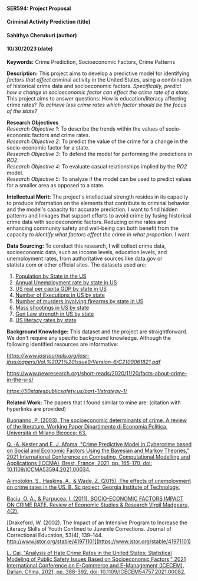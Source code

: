 #### SER594: Project Proposal
#### Criminal Activity Prediction (title)
#### Sahithya Cherukuri (author)
#### 10/30/2023 (date)


**Keywords:** Crime Prediction, Socioeconomic Factors, Crime Patterns

**Description:** 
This project aims to develop a predictive model for identifying *factors that affect* criminal activity in the United States, using a combination of historical crime data and socioeconomic factors. *Specifically, predict how a change in socioeconomic factor can effect the crime rate of a state.* This project aims to answer questions: How is education/literacy affecting crime rates? *To achieve less crime rates which factor should be the focus of the state?*

**Research Objectives** </br>
_Research Objective 1_: To describe the trends within the values of socio-economic factors and crime rates. </br>
_Research Objective 2_: To predict the value of the crime for a change in the socio-economic factor for a state.</br>
_Research Objective 3_: To defend the model for performing the predictions in _RO2_.</br>
_Research Objective 4_: To evaluate casual relationships implied by the _RO2_ model.</br>
_Research Objective 5_: To analyze if the model can be used to predict values for a smaller area as opposed to a state. 

**Intellectual Merit:**
The project's intellectual strength resides in its capacity to produce information on the elements that contribute to criminal behavior and the model's capacity for accurate prediction. I want to find hidden patterns and linkages that support efforts to avoid crime by fusing historical crime data with socioeconomic factors. Reducing crime rates and enhancing community safety and well-being can both benefit from the capacity *to identify what factors effect the crime in what proportion*. I want 

**Data Sourcing:**
To conduct this research, I will collect crime data, socioeconomic data, such as income levels, education levels, and unemployment rates, from authoritative sources like data.gov or statista.com or other official sites. The datasets used are:
1. [Population by State in the US](https://www.statista.com/statistics/183497/population-in-the-federal-states-of-the-us/)
2. [Annual Unemployment rate by state in US](https://www.statista.com/statistics/223675/state-unemployment-rate-in-the-us/)
3. [US real per capita GDP by state in US](https://www.statista.com/statistics/248063/per-capita-us-real-gross-domestic-product-gdp-by-state/)
4. [Number of Executions in US by state](https://www.statista.com/statistics/271100/number-of-executions-in-the-us/)
5. [Number of murders involving firearms by state in US](https://www.statista.com/statistics/301603/murder-involving-firearms-us/)
6. [Mass shootings in US by state](https://www.statista.com/statistics/811541/mass-shootings-in-the-us-by-state/)
7. [Gun Law strength in US by state](https://www.statista.com/statistics/1358692/leading-states-gun-law-strength-us/)
8. [US literacy rates by state](https://worldpopulationreview.com/state-rankings/us-literacy-rates-by-state)

**Background Knowledge:** 
This dataset and the project are straightforward. We don't require any specific background knowledge. Although the following identified resources are informative:

*https://www.iosrjournals.org/iosr-jhss/papers/Vol.%2021%20Issue9/Version-6/C2109061821.pdf*

https://www.pewresearch.org/short-reads/2020/11/20/facts-about-crime-in-the-u-s/

*https://50statespublicsafety.us/part-1/strategy-1/*

**Related Work:** 
The papers that I found similar to mine are: (citation with hyperlinks are provided)

[Buonanno, P. (2003). The socioeconomic determinants of crime. A review of the literature. Working Paper Dipartimento di Economia Politica, Università di Milano Bicocca; 63.](https://boa.unimib.it/handle/10281/22981)

[Q. -A. Kester and E. J. Afoma, "Crime Predictive Model in Cybercrime based on Social and Economic Factors Using the Bayesian and Markov Theories," 2021 International Conference on Computing, Computational Modelling and Applications (ICCMA), Brest, France, 2021, pp. 165-170, doi: 10.1109/ICCMA53594.2021.00034.](https://ieeexplore.ieee.org/document/9565172)

[Ajimotokin, S., Haskins, A., & Wade, Z. (2015). The effects of unemployment on crime rates in the US. B. Sc project, Georgia Institute of Technology.](https://scholar.google.com/scholar?hl=en&as_sdt=0%2C3&q=Ajimotokin%2C+S.%2C+Haskins%2C+A.%2C+%26+Wade%2C+Z.+%282015%29.+The+effects+of+unemployment+on+crime+rates+in+the+US.+B.+Sc+project%2C+Georgia+Institute+of+Technology.&btnG=)

[Baciu, O. A., & Parpucea, I. (2011). SOCIO-ECONOMIC FACTORS IMPACT ON CRIME RATE. Review of Economic Studies & Research Virgil Madgearu, 4(2).](https://www.ceeol.com/search/article-detail?id=49264)

[Drakeford, W. (2002). The Impact of an Intensive Program to Increase the Literacy Skills of Youth Confined to Juvenile Corrections. Journal of Correctional Education, 53(4), 139–144. http://www.jstor.org/stable/41971101](https://www.jstor.org/stable/41971101)

[L. Cai, "Analysis of Hate Crime Rates in the United States: Statistical Modeling of Public Safety Issues Based on Socioeconomic Factors," 2021 International Conference on E-Commerce and E-Management (ICECEM), Dalian, China, 2021, pp. 388-392, doi: 10.1109/ICECEM54757.2021.00082.](https://ieeexplore.ieee.org/document/9636943)
